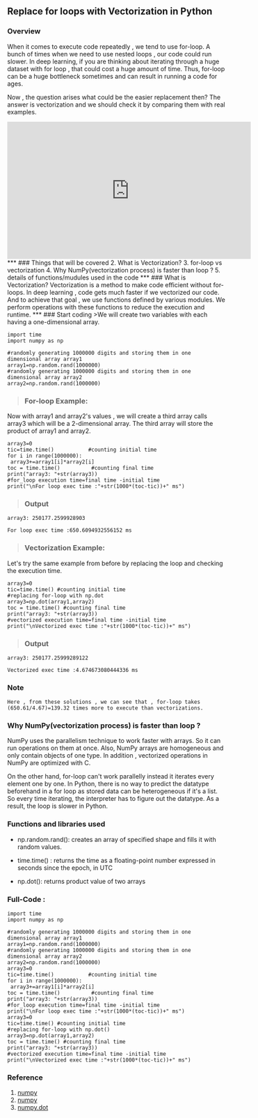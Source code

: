 ## Replace for loops with Vectorization in Python


### Overview 
When it comes to execute code repeatedly , we tend to use for-loop. A bunch of times when we need  to use nested loops , our code could run slower. In deep learning, if you are thinking about iterating through a huge dataset with for loop , that could cost a huge amount of time. Thus, for-loop can be a huge bottleneck sometimes and can result in running a code for ages.

Now , the question arises what could be the easier replacement then? The answer is vectorization and we should check it by comparing them with real examples.
<iframe width="560" height="315" src="https://www.youtube.com/embed/WcBbM45I-vQ" title="YouTube video player" frameborder="0" allow="accelerometer; autoplay; clipboard-write; encrypted-media; gyroscope; picture-in-picture" allowfullscreen></iframe>
***
### Things that will be covered 
2. What is Vectorization?
3. for-loop vs vectorization
4. Why NumPy(vectorization process) is faster than loop ?
5. details of functions/mudules used in the code
***
### What is Vectorization?
Vectorization is a method to make code efficient without for-loops. In deep learning , code gets much faster if we vectorized our code. And to achieve that goal , we use functions defined by various modules. We perform operations with these functions to reduce the execution and runtime.
***
###  Start coding 
>We will create two variables with each having a one-dimensional array.

 ```
import time
import numpy as np

#randomly generating 1000000 digits and storing them in one dimensional array array1
array1=np.random.rand(1000000) 
#randomly generating 1000000 digits and storing them in one dimensional array array2
array2=np.random.rand(1000000) 
``` 
>### For-loop Example:
  Now with array1 and array2's values , we will create a third array calls array3 which will be a 2-dimensional array. The third array will store the product of array1 and array2. 

```
array3=0
tic=time.time()           #counting initial time
for i in range(1000000):
 array3+=array1[i]*array2[i]
toc = time.time()          #counting final time
print("array3: "+str(array3))
#for_loop execution time=final time -initial time
print("\nFor loop exec time :"+str(1000*(toc-tic))+" ms") 

``` 
>### Output

``` 
array3: 250177.2599928903  

For loop exec time :650.6094932556152 ms

``` 

>### Vectorization Example:  
Let's try the same example from before by replacing the loop and checking the execution time.

```
array3=0
tic=time.time() #counting initial time
#replacing for-loop with np.dot 
array3=np.dot(array1,array2)
toc = time.time() #counting final time
print("array3: "+str(array3))
#vectorized execution time=final time -initial time
print("\nVectorized exec time :"+str(1000*(toc-tic))+" ms")
``` 
>### Output

```
array3: 250177.25999289122

Vectorized exec time :4.674673080444336 ms
```
###  Note

```Here , from these solutions , we can see that , for-loop takes (650.61/4.67)=139.32 times more to execute than vectorizations.```

###  Why NumPy(vectorization process) is faster than loop ?
NumPy uses the parallelism technique to work faster with arrays. So it can run operations on them at once. Also, NumPy arrays are homogeneous and only contain objects of one type. In addition , vectorized operations in NumPy are optimized with C.

On the other hand, for-loop can't work parallelly instead it iterates every element one by one. In Python, there is no way to predict the datatype beforehand in a for loop as stored data can be heterogeneous if it's a list. So every time iterating, the interpreter has to figure out the datatype. As a result, the loop is slower in Python.

###  Functions and libraries used 

-  np.random.rand(): creates an array of specified shape and fills it with random values.

-  time.time() : returns the time as a floating-point number expressed in seconds since the epoch, in UTC

- np.dot(): returns product value of two arrays

###  Full-Code :

``` 
import time
import numpy as np

#randomly generating 1000000 digits and storing them in one dimensional array array1
array1=np.random.rand(1000000) 
#randomly generating 1000000 digits and storing them in one dimensional array array2
array2=np.random.rand(1000000) 
array3=0
tic=time.time()           #counting initial time
for i in range(1000000):
 array3+=array1[i]*array2[i]
toc = time.time()          #counting final time
print("array3: "+str(array3))
#for_loop execution time=final time -initial time
print("\nFor loop exec time :"+str(1000*(toc-tic))+" ms") 
array3=0
tic=time.time() #counting initial time
#replacing for-loop with np.dot() 
array3=np.dot(array1,array2)
toc = time.time() #counting final time
print("array3: "+str(array3))
#vectorized execution time=final time -initial time
print("\nVectorized exec time :"+str(1000*(toc-tic))+" ms")

``` 

### Reference
1.  [numpy](https://www.reddit.com/r/Python/comments/jorq7/how_numpy_is_faster_in_computation/) 
2. [numpy](https://www.nature.com/articles/s41586-020-2649-2/figures/1) 
3. [numpy.dot](https://numpy.org/doc/stable/reference/generated/numpy.dot.html)
 





